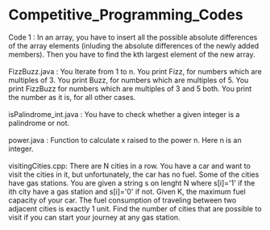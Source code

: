 # Competitive_Programming_Codes
Code 1 : In an array, you have to insert all the possible absolute differences of the array elements (inluding the absolute differences of the newly added members). Then you have to find the kth largest element of the new array. <br><br> 
FizzBuzz.java : You Iterate from 1 to n. You print Fizz, for numbers which are multiples of 3. You print Buzz, for numbers which are multiples of 5. You print FizzBuzz for numbers which are multiples of 3 and 5 both. You print the number as it is, for all other cases. <br><br>
isPalindrome_int.java : You have to check whether a given integer is a palindrome or not. <br><br>
power.java : Function to calculate x raised to the power n. Here n is an integer. <br><br> 
visitingCities.cpp: There are N cities in a row. You have a car and want to visit the cities in it, but unfortunately, the car has no fuel. Some of the cities have gas stations. You are given a string s on lenght N where s[i]='1' if the ith city have a gas station and s[i]='0' if not. Given K, the maximum fuel capacity of your car. The fuel consumption of traveling between two adjacent cities is exactly 1 unit. Find the number of cities that are possible to visit if you can start your journey at any gas station. <br><br> 
